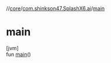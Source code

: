 //[core](../../index.md)/[com.shinkson47.SplashX6.ai](index.md)/[main](main.md)

# main

[jvm]\
fun [main](main.md)()
